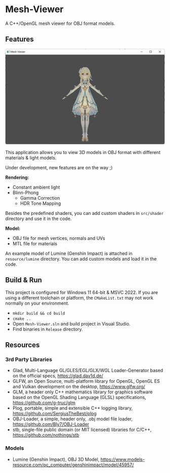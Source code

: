# Mesh-Viewer

A C++/OpenGL mesh viewer for OBJ format models.

## Features

![main](images/main.png)

This application allows you to view 3D models in OBJ format with different materials & light models.

Under development, new features are on the way ;)

**Rendering:**

- Constant ambient light
- Blinn-Phong
  - Gamma Correction
  - HDR Tone Mapping

Besides the predefined shaders, you can add custom shaders in `src/shader` directory and use it in the code.

**Model:**

- OBJ file for mesh vertices, normals and UVs
- MTL file for materials

An example model of Lumine (Genshin Impact) is attached in `resource/lumine` directory. You can add custom models and load it in the code.

## Build & Run

This project is configured for Windows 11 64-bit & MSVC 2022. If you are using a different toolchain or platform, the `CMakeList.txt` may not work normally on your environment.

- `mkdir build && cd build`
- `cmake ..`
- Open `Mesh-Viewer.sln` and build project in Visual Studio.
- Find binaries in `Release` directory.

## Resources

### 3rd Party Libraries

- Glad, Multi-Language GL/GLES/EGL/GLX/WGL Loader-Generator based on the official specs, https://glad.dav1d.de/
- GLFW, an Open Source, multi-platform library for OpenGL, OpenGL ES and Vulkan development on the desktop, https://www.glfw.org/
- GLM, a header only C++ mathematics library for graphics software based on the OpenGL Shading Language (GLSL) specifications, https://github.com/g-truc/glm
- Plog, portable, simple and extensible C++ logging library, https://github.com/SergiusTheBest/plog
- OBJ-Loader, a simple, header only, .obj model file loader, https://github.com/Bly7/OBJ-Loader
- stb, single-file public domain (or MIT licensed) libraries for C/C++, https://github.com/nothings/stb

### Models

- Lumine (Genshin Impact), OBJ 3D Model, https://www.models-resource.com/pc_computer/genshinimpact/model/45957/